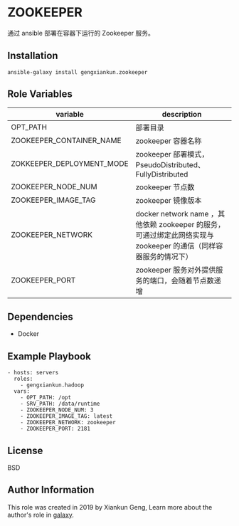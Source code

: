 ZOOKEEPER
=========

通过 ansible 部署在容器下运行的 Zookeeper 服务。

Installation
------------

`ansible-galaxy install gengxiankun.zookeeper`

Role Variables
--------------

variable | description
------------ | -------------
OPT_PATH | 部署目录
ZOOKEEPER_CONTAINER_NAME | zookeeper 容器名称
ZOKKEEPER_DEPLOYMENT_MODE | zookeeper 部署模式，PseudoDistributed、FullyDistributed
ZOOKEEPER_NODE_NUM | zookeeper 节点数
ZOOKEEPER_IMAGE_TAG | zookeeper 镜像版本
ZOOKEEPER_NETWORK | docker network name ，其他依赖 zookeeper 的服务，可通过绑定此网络实现与 zookeeper 的通信（同样容器服务的情况下）
ZOOKEEPER_PORT | zookeeper 服务对外提供服务的端口，会随着节点数递增


Dependencies
------------

- Docker

Example Playbook
----------------

    - hosts: servers
      roles:
        - gengxiankun.hadoop
      vars:
        - OPT_PATH: /opt
        - SRV_PATH: /data/runtime
        - ZOOKEEPER_NODE_NUM: 3
        - ZOOKEEPER_IMAGE_TAG: latest
        - ZOOKEEPER_NETWORK: zookeeper
        - ZOOKEEPER_PORT: 2181

License
-------

BSD

Author Information
------------------

This role was created in 2019 by Xiankun Geng, Learn more about the author's role in [galaxy](https://galaxy.ansible.com/gengxiankun).